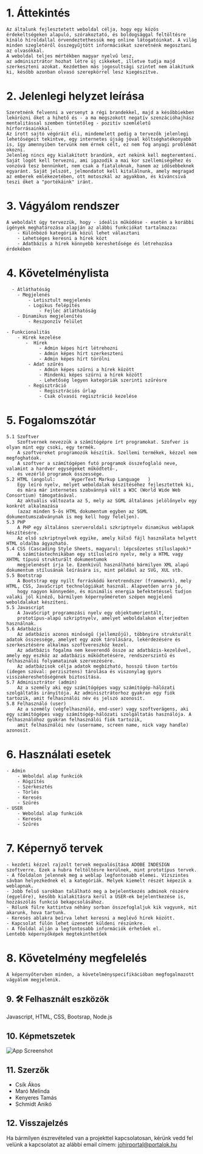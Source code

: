 # 1. Áttekintés
    Az általunk fejlesztetett weboldal célja, hogy egy közös érdekeltségeken alapuló, szórakoztató, és boldogsággal feltöltésre 
	kínáló híroldallal örvendeztethessük meg online látogatóinkat. A világ minden szegletéről összegyűjtött információkat szeretnénk megosztani az olvasókkal.
    A weboldal teljes mértékben magyar nyelvű lesz,
    az adminisztrátor hozhat létre új cikkeket, illetve tudja majd szerkeszteni azokat. Kezdetben más jogosultsági szintet nem alakítunk ki, később azonban olvasó szerepkörrel lesz kiegészítve.
# 2. Jelenlegi helyzet leírása
    Szeretnénk felvenni a versenyt a régi brandekkel, majd a későbbiekben lekörözni őket a hihető és - a ma megszokott negatív szenzációhajhász mentalitással szemben tüntetőleg - pozitív szemléletű hírforrásainkkal. 
    Az írott sajtó végóráit éli, mindemelett pedig a tervezők jelenlegi lehetőségeit tekintve, egy internetes újság jóval költséghatékonyabb is, így amennyiben tervünk nem érnek célt, ez nem fog anyagi problémát okozni. 
    Jelenleg nincs egy kialakított brandünk, ezt nekünk kell megteremteni. Saját logót kell tervezni, ami igazodik a mai kor szellemiségéhez és vonzóvá tesz bennünket, nem csak a fiataloknak, hanem az idősebbeknek egyaránt. Saját jelszót, jelmondatot kell kitalálnunk, amely megragad az emberek emlékezetében, ott motoszkál az agyakban, és kíváncsivá teszi őket a "portékáink" iránt. 
# 3. Vágyálom rendszer
    A weboldalt úgy tervezzük, hogy - ideális működése - esetén a korábbi igények meghatározása alapján az alábbi funkciókat tartalmazza:
        - Különböző kategóriák közül lehet választani
        - Lehetséges keresni a hírek közt
        - Adatbázis a hírek könnyebb kereshetősége és létrehozása érdekében
# 4. Követelménylista
      - Átláthatóság
        - Megjelenés
            - Letisztult megjelenés
            - Logikus felépítés
                - Fejléc átláthatóság
        - Dinamikus megjelenítés
            - Reszponzív felület

    - Funkcionalitás
        - Hírek kezelése
           -  Hírek
                - Admin képes hírt létrehozni
                - Admin képes hírt szerkeszteni                
                - Admin képes hírt törölni
            - Adat szűrés
				- Admin képes szűrni a hírek között
				- Mindenki képes szűrni a hírek között
				- Lehetőség legyen kategóriák szerinti szűrésre
			- Regisztráció
				- Regisztrációs űrlap
				- Csak olvasói regisztráció kezelése
# 5. Fogalomszótár
    5.1 Szoftver
		Szoftvernek nevezzük a számítógépre írt programokat. Szofver is olyan mint egy csoki, egy termék.
		A szoftvereket programozók készítik. Szellemi termékek, kézzel nem megfoghatóak. 
		A szoftver a számítógépen futó programok összefoglaló neve, valamint a hardver egységeket működtető-, 
		és vezérlő programok összessége.
	5.2 HTML (angolul: 		HyperText Markup Language	)
		Egy leíró nyelv, melyet weboldalak készítéséhez fejlesztettek ki, 
		és mára már internetes szabvánnyá vált a W3C (World Wide Web Consortium) támogatásával. 
		Az aktuális változata az 5, mely az SGML általános jelölőnyelv egy konkrét alkalmazása 
		(azaz minden 5-ös HTML dokumentum egyben az SGML dokumentumszabványnak is meg kell hogy feleljen). 
	5.3 PHP
		A PHP egy általános szerveroldali szkriptnyelv dinamikus weblapok készítésére. 
		Az első szkriptnyelvek egyike, amely külső fájl használata helyett HTML oldalba ágyazható.
	5.4 CSS (Cascading Style Sheets, magyarul: lépcsőzetes stíluslapok)*
		A számítástechnikában egy stílusleíró nyelv, mely a HTML vagy XHTML típusú strukturált dokumentumok 
		megjelenését írja le. Ezenkívül használható bármilyen XML alapú dokumentum stílusának leírására is, mint például az SVG, XUL stb.		
	5.5 Bootstrap
		A Bootstrap egy nyílt forráskódú keretrendszer (framework), mely HTML, CSS, JavaScript technológiákat használ. Alapvetően arra jó, 
		hogy nagyon könnyedén, és minimális energia befektetéssel tudjon valaki jól kinéző, bármilyen képernyőméreten szépen megjelenő weboldalakat készíteni.
	5.5 Javascript
		A JavaScript programozási nyelv egy objektumorientált, 
		prototípus-alapú szkriptnyelv, amelyet weboldalakon elterjedten használnak.
	5.6 Adatbázis
		Az adatbázis azonos minőségű (jellemzőjű), többnyire strukturált adatok összessége, amelyet egy azok tárolására, lekérdezésére és szerkesztésére alkalmas szoftvereszköz kezel.
		Az adatbázis fogalma nem keverendő össze az adatbázis-kezelővel,  amely egy eszköz az adatbázis működtetésére, rendszerszintű és  felhasználói folyamatainak szervezésére.
		Az adatbázisok célja adatok megbízható, hosszú távon tartós (idegen szóval: perzisztens) tárolása és viszonylag gyors visszakereshetőségének biztosítása.		
	5.7 Adminisztrátor (admin)
		Az a személy aki egy számítógépes vagy számítógép-hálózati szolgáltatás irányítója. Az adminisztrátorhoz gyakran egy fiók tartozik, amit felhasználói név és jelszó azonosít.
	5.8 Felhasználó (user)
		Az a személy (végfelhasználó, end-user) vagy szoftverágens, aki egy számítógépes vagy számítógép-hálózati szolgáltatás használója. A felhasználóhoz gyakran felhasználói fiók tartozik, 
		amit felhasználói név (username, screen name, nick vagy handle) azonosít.
		
# 6. Használati esetek
	- Admin
		- Weboldal alap funkciók 
		- Rögzítés
		- Szerkesztés
		- Törlés
		- Keresés
		- Szűrés
	- USER
		- Weboldal alap funkciók
		- Keresés
		- Szűrés
# 7. Képernyő tervek
	- kezdeti kézzel rajzolt tervek megvalósítása ADOBE INDESIGN szoftverre. Ezek a hubra feltöltésre kerülnek, mint prototípus tervek.
	- A főoldalon jelennek meg a weblap legfontosabb elemei. Vízszintes sávban helyezkednek el a kategóriák. Melyek kiemelt részét képezik a weblapnak.
	- Jobb felső sarokban található meg a bejelentkezés adminok részére (egyelőre), később kialakításra kerül a USER-ek bejelentkezése is, hozzászólás funkció bekapcsolásához.
	- Rólunk fülre kattintva néhány sorban összefoglaljuk kik vagyunk, mit akarunk, hova tartunk.
	- Keresés ablakra beírva lehet keresni a meglévő hírek között. 
	- Kapcsolat fülön lehet üzenetet küldeni részünkre.
	- A főoldal alján a legfontosabb információk érhetőek el. 
    Lentebb képernyőképek megtekinthetőek
# 8. Követelmény megfelelés
    A képernyőtervben minden, a követelményspecifikációban megfogalmazott vágyálom megjelenik. 
## 9. 🛠 Felhasznált eszközök
Javascript, HTML, CSS, Bootsrap, Node.js 

## 10. Képmetszetek

![App Screenshot](https://i.imgur.com/X95NRSU.png)


## 11. Szerzők

- Csík Ákos
- Maró Melinda
- Kenyeres Tamás
- Schmidt Anikó
## 12. Visszajelzés

Ha bármilyen észrevételed van a projekttel kapcsolatosan, kérünk vedd fel velünk a kapcsolatot az alábbi email címem:
johirportal@portalok.hu

